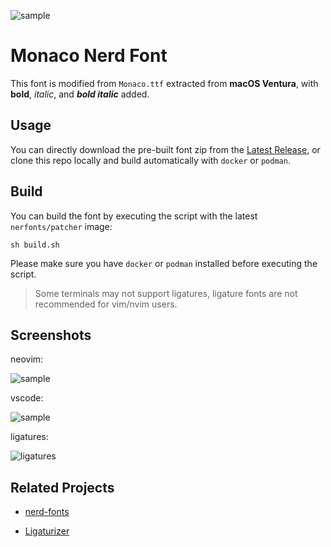 ![sample](images/logo.png)

# Monaco Nerd Font

This font is modified from `Monaco.ttf` extracted from **macOS Ventura**, with **bold**, _italic_, and **_bold italic_** added.

## Usage

You can directly download the pre-built font zip from the [Latest Release](https://github.com/thep0y/monaco-nerd-font/releases/latest), or clone this repo locally and build automatically with `docker` or `podman`.

## Build

You can build the font by executing the script with the latest `nerfonts/patcher` image:

```shell
sh build.sh
```

Please make sure you have `docker` or `podman` installed before executing the script.

> Some terminals may not support ligatures, ligature fonts are not recommended for vim/nvim users.

## Screenshots

neovim:

![sample](images/nvim.png)

vscode:

![sample](images/vscdoe.png)

ligatures:

![ligatures](images/ligatures.png)

## Related Projects

- [nerd-fonts](https://github.com/ryanoasis/nerd-fonts)

- [Ligaturizer](https://github.com/ToxicFrog/Ligaturizer)
